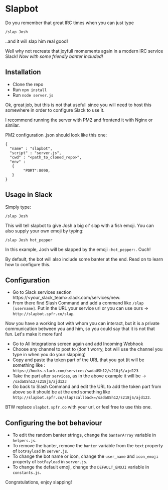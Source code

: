 # Slapbot

Do you remember that great IRC times when you can just type
```
/slap Josh
```

..and it will slap him real good!

Well why not recreate that joyfull momements again in a modern IRC service Slack! _Now with some friendly banter included!_

## Installation

* Clone the repo
* Run `npm install`
* Run `node server.js` 

Ok, great job, but this is not that usefull since you will need to host this somewhere in order to configure Slack to use it.

I recommend running the server with PM2 and frontend it with Nginx or similar. 

PM2 configuration .json should look like this one:
```
{
  "name" : "slapbot",
  "script" : "server.js",
  "cwd" : "<path_to_cloned_repo>",
  "env" :
   {
        "PORT":8090,
   }
}
```

## Usage in Slack

Simply type:

```
/slap Josh
```

This will tell slapbot to give Josh a big ol' slap with a fish emoji. You can also supply your own emoji by typing:

```
/slap Josh hot_pepper
```

In this example, Josh will be slapped by the emoji `:hot_pepper:`. Ouch! 

By default, the bot will also include some banter at the end. Read on to learn how to configure this.

## Configuration

* Go to Slack services section https://<your_slack_team>.slack.com/services/new. 
* From there find Slash Command and add a command like `/slap [username]`. Put in the URL your service url or you can use ours -> `http://slapbot.spfr.co/slap`.

Now you have a working bot with whom you can interact, but it is a private communication between you and him, so you could say that it is not that fun. Let's make it more fun!

* Go to All Integrations screen again and add Incoming Webhook 
* Choose any channel to post to (don't worry, bot will use the channel you type in when you do your slapping)
* Copy and paste tha token part of the URL that you got (it will be something like : `https://hooks.slack.com/services/sadaUSh12/s218jS/ajd123`
* Take the part after `services`, as in the above example it will be -> `/sadaUSh12/s218jS/ajd123`
* Go back to Slash Command and edit the URL to add the token part from above so it should be at the end something like  `http://slapbot.spfr.co/slap?callback=/sadaUSh12/s218jS/ajd123`.

BTW replace `slapbot.spfr.co` with your url, or feel free to use this one.

## Configuring the bot behaviour

* To edit the random banter strings, change the `banterArray` variable in `helpers.js`. 
* To remove the banter, remove the `banter` variable from the `text` property of `botPayload` in `server.js`.
* To change the bot name or icon, change the `user_name` and `icon_emoji` property of `botPayload` in `server.js`.
* To change the default emoji, change the `DEFAULT_EMOJI` variable in `constants.js`.

Congratulations, enjoy slapping!
